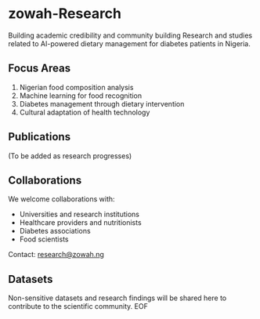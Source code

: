 # zowah-Research
Building academic credibility and community building
Research and studies related to AI-powered dietary management for diabetes patients in Nigeria.

## Focus Areas
1. Nigerian food composition analysis
2. Machine learning for food recognition
3. Diabetes management through dietary intervention
4. Cultural adaptation of health technology

## Publications
(To be added as research progresses)

## Collaborations
We welcome collaborations with:
- Universities and research institutions
- Healthcare providers and nutritionists
- Diabetes associations
- Food scientists

Contact: research@zowah.ng

## Datasets
Non-sensitive datasets and research findings will be shared here to contribute to the scientific community.
EOF
